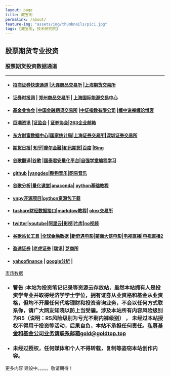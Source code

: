 ```yaml
---
layout: page
title: 藏宝阁
permalink: /about/
feature-img: "assets/img/thumbnails/pic1.jpg"
tags: [藏宝阁, 技术研究院]
---
```


## 股票期货专业投资 

### 股票期货投资数据通道
**** 
* #### [招商证券快速通道](https://xtrade.newone.com.cn/ssologin?t=jykstd) |[大连商品交易所](http://www.dce.com.cn/)  |[上海期货交易所](http://www.shfe.com.cn/)
* #### [证券时报网](http://www.stcn.com)   | [郑州商品交易所](http://www.czce.com.cn/)  | [上海国际能源交易中心](http://www.ine.cn/)
* #### [基金业协会](http://www.amac.org.cn/) |[中国金融期货交易所](http://www.cffex.com.cn/)  |[中证指数有限公司](http://www.csindex.com.cn/) |[缠中说禅缠论博客](http://blog.sina.com.cn/chzhshch)
* #### [巨潮资讯](http://www.cninfo.com.cn) |[证监会](http://www.csrc.gov.cn/) | [证券协会](https://www.sac.net.cn/)|[263企业邮箱](http://mail.263.net/)
* #### [东方财富数据中心](http://data.eastmoney.com/center/)|[国家统计局](http://www.stats.gov.cn/)|[上海证券交易所](http://www.sse.com.cn/)|[深圳证券交易所](http://www.szse.cn/)
* ####  [期货日报](http://www.qhrb.com.cn/)| [知乎](https://www.zhihu.com/people/pp88.top/activities)|[摩尔金融](https://www.moer.cn/)|[和讯期货](http://futures.hexun.com/)|[百度](https://baidu.com)  |[Bing](https://cn.bing.com/)
* ####  [谷歌翻译](https://translate.google.cn/)|[谷歌](https://google.com) |[国泰君安量化平台](https://quant.gtja.com/)|[自强学堂编程学习](https://code.ziqiangxuetang.com/)
* #### [github](https://github.com)   |[yangdex](https://connect.yandex.ru/portal/services/webmaster/resources/pp88.top)|[酷狗音乐](https://www.kugou.com/yy/html/rank.html)|[网易音乐](https://music.163.com/#/discover/toplist?id=2250011882)
* #### [谷歌分析](https://analytics.google.com/analytics/academy/)|[量化课堂](https://www.joinquant.com/study?f=home&m=memu)|[anaconda](https://www.anaconda.com/)| [python基础教程](https://www.runoob.com/python/python-tutorial.html)
* #### [vnpy开源项目](https://github.com/wdgwz/vnpy)|[python资源包下载](https://www.lfd.uci.edu/~gohlke/pythonlibs/#lxml)
* #### [tushare财经数据接口](http://www.waditu.cn/classifying.html#id10)|[markdow教程](https://www.runoob.com/markdown/md-tutorial.html)| [okex交易所](https://www.okex.me/)
* #### [twitter](https://twitter.com/home)|[youtube](https://www.youtube.com)|[阿里云](https://www.aliyun.com/)|[影视](http://www.5nj.com)|[片库](https://www.pianku.tv)|[no视频](https://www.novipnoad.com)
* #### [谷歌站长工具](https://search.google.com/search-console) |[全球金融数据](https://cn.tradingview.com) |[新奇遇电影](https://www.newqiyu.com)|[蒙面大侠电影](https://www.mengmiandaxia.com)|[电视直播](http://m.iptv803.com)|[电视直播2](http://m.iptv206.com)
* #### [盈透证券](https://www.interactivebrokers.com) |[老虎证券](https://www.itiger.com/) |[瑞讯](https://swissquote.com)| [芝商所](https://www.cmegroup.com/)
* #### [yahoofinance](https://finance.yahoo.com/)  |  [google分析](https://analytics.google.com/analytics/web/)  | 

<!-- TradingView Widget BEGIN -->
<div class="tradingview-widget-container">
  <div class="tradingview-widget-container__widget"></div>
  <div class="tradingview-widget-copyright"><a href="https://cn.tradingview.com" rel="noopener" target="_blank"><span class="blue-text">市场数据</span></a></div>
  <script type="text/javascript" src="https://s3.tradingview.com/external-embedding/embed-widget-market-overview.js" async>
  {
  "colorTheme": "light",
  "dateRange": "12m",
  "showChart": true,
  "locale": "zh_CN",
  "largeChartUrl": "",
  "isTransparent": false,
  "width": "400",
  "height": "660",
  "plotLineColorGrowing": "rgba(33, 150, 243, 1)",
  "plotLineColorFalling": "rgba(33, 150, 243, 1)",
  "gridLineColor": "rgba(233, 233, 234, 1)",
  "scaleFontColor": "rgba(120, 123, 134, 1)",
  "belowLineFillColorGrowing": "rgba(33, 150, 243, 0.12)",
  "belowLineFillColorFalling": "rgba(33, 150, 243, 0.12)",
  "symbolActiveColor": "rgba(33, 150, 243, 0.12)",
  "tabs": [
    {
      "title": "指数",
      "symbols": [
        {
          "s": "OANDA:SPX500USD",
          "d": "S&P 500"
        },
        {
          "s": "OANDA:NAS100USD",
          "d": "Nasdaq 100"
        },
        {
          "s": "FOREXCOM:DJI",
          "d": "Dow 30"
        },
        {
          "s": "INDEX:NKY",
          "d": "Nikkei 225"
        },
        {
          "s": "INDEX:DEU30",
          "d": "DAX Index"
        },
        {
          "s": "OANDA:UK100GBP",
          "d": "FTSE 100"
        }
      ],
      "originalTitle": "Indices"
    },
    {
      "title": "商品",
      "symbols": [
        {
          "s": "CME_MINI:ES1!",
          "d": "E-Mini S&P"
        },
        {
          "s": "CME:6E1!",
          "d": "Euro"
        },
        {
          "s": "COMEX:GC1!",
          "d": "Gold"
        },
        {
          "s": "NYMEX:CL1!",
          "d": "Crude Oil"
        },
        {
          "s": "NYMEX:NG1!",
          "d": "Natural Gas"
        },
        {
          "s": "CBOT:ZC1!",
          "d": "Corn"
        }
      ],
      "originalTitle": "Commodities"
    },
    {
      "title": "债券",
      "symbols": [
        {
          "s": "CME:GE1!",
          "d": "Eurodollar"
        },
        {
          "s": "CBOT:ZB1!",
          "d": "T-Bond"
        },
        {
          "s": "CBOT:UB1!",
          "d": "Ultra T-Bond"
        },
        {
          "s": "EUREX:FGBL1!",
          "d": "Euro Bund"
        },
        {
          "s": "EUREX:FBTP1!",
          "d": "Euro BTP"
        },
        {
          "s": "EUREX:FGBM1!",
          "d": "Euro BOBL"
        }
      ],
      "originalTitle": "Bonds"
    },
    {
      "title": "外汇",
      "symbols": [
        {
          "s": "FX:EURUSD"
        },
        {
          "s": "FX:GBPUSD"
        },
        {
          "s": "FX:USDJPY"
        },
        {
          "s": "FX:USDCHF"
        },
        {
          "s": "FX:AUDUSD"
        },
        {
          "s": "FX:USDCAD"
        }
      ],
      "originalTitle": "Forex"
    }
  ]
}
  </script>
</div>
<!-- TradingView Widget END -->

* ###  警告  :本站为投资笔记记录等资源云存放站，虽然本站拥有人是投资学专业并取得经济学学士学位，拥有证券从业资格和基金从业资格，但均不开展任何代客理财和投资咨询业务，不会以任何方式联系你，请广大网友知晓以防上当受骗。涉及本站所有内容风险级别为R5（说明：R5风险级别为亏光不剩内裤级别） ， 未经过本站授权不得用于投资等活动，后果自负，本站不承担任何责任。私募基金和基金公司业务请联系邮箱gold@goldtop.top 


* ###  未经过授权，任何媒体和个人不得转载，复制等盗窃本站创作内容。


更多内容 建设中。。。。。敬请期待！

